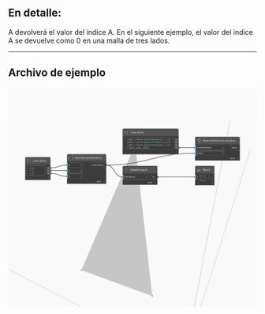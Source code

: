 ## En detalle:
A devolverá el valor del índice A. En el siguiente ejemplo, el valor del índice A se devuelve como 0 en una malla de tres lados.
___
## Archivo de ejemplo

![A](./Autodesk.DesignScript.Geometry.IndexGroup.A_img.jpg)

